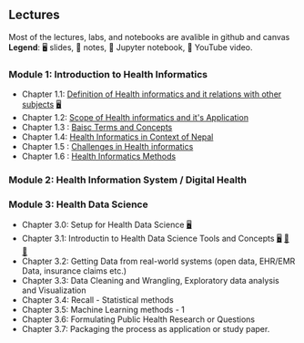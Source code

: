 ## Lectures

Most of the lectures, labs, and notebooks are avalible in github and canvas 
**Legend**: 🖥 slides, 📝 notes, 📓 Jupyter notebook, 🎥 YouTube video.


### Module 1: Introduction to Health Informatics

 * Chapter 1.1: [Definition of Health informatics and it relations with other subjects](01_01.md)  [🖥]()
 * Chapter 1.2: [Scope of Health informatics and it's Application](01_02.md)
 * Chapter 1.3 : [Baisc Terms and Concepts](01_03.md)
 * Chapter 1.4: [Health Informatics in Context of Nepal](01_04.md)
 * Chapter 1.5 : [Challenges in Health informatics](01_05.md)
 * Chapter 1.6 : [Health Informatics Methods](01_05.md)

### Module 2: Health Information System / Digital Health


### Module 3: Health Data Science

 * Chapter 3.0: Setup for Health Data Science [🖥](https://docs.google.com/presentation/d/1xAOUGJtm-0iGJl1AS4NKo_5KxPTVEYkYZf4g_8vbK-g/edit#slide=id.p)
 * Chapter 3.1: Introductin to Health Data Science Tools and Concepts [🖥]() [📝]() [📓]()
 * Chapter 3.2: Getting Data from real-world systems (open data, EHR/EMR Data, insurance claims etc.)
 * Chapter 3.3: Data Cleaning and Wrangling, Exploratory data analysis and Visualization 
 * Chapter 3.4: Recall - Statistical methods
 * Chapter 3.5: Machine Learning methods - 1
 * Chapter 3.6: Formulating Public Health Research or Questions
 * Chapter 3.7: Packaging the process as application or study paper. 